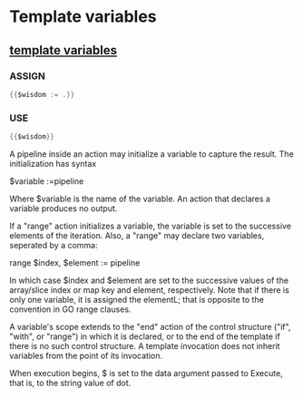 # Template variables 

## [template variables](https://godoc.org/text/template#hdr-Variables)

### ASSIGN 
``` GO
{{$wisdom := .}}
```

### USE 
```GO 
{{$wisdom}}
```

A pipeline inside an action may initialize a variable to capture the result. The initialization has syntax 

   $variable :=pipeline
   
Where $variable is the name of the variable. An action that declares a variable produces no output.

If a "range" action initializes a variable, the variable is set to the successive elements of the iteration. Also, a "range" may declare two variables, seperated by a comma:

   range $index, $element := pipeline
   
In which case $index and $element are set to the successive values of the array/slice index or map key and element, respectively. Note that if there is only one variable, it is assigned the elementL; that is opposite to the convention in GO range clauses.

A variable's scope extends to the "end" action of the control structure ("if", "with", or "range") in which it is declared, or to the end of the template if there is no such control structure. A template invocation does not inherit variables from the point of its invocation. 

When execution begins, $ is set to the data argument passed to Execute, that is, to the string value of dot.
 